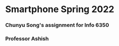 # Smartphone Spring 2022
<h3> Chunyu Song's assignment for Info 6350 <h3>
<h3> Professor Ashish <h3>
